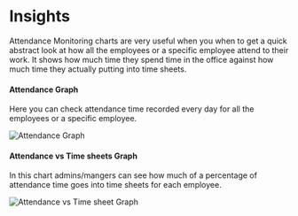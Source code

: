 # Insights

Attendance Monitoring charts are very useful when you when to get a quick abstract look at how
all the employees or a specific employee attend to their work. It shows how much time they spend
time in the office against how much time they actually putting into time sheets.


#### Attendance Graph

Here you can check attendance time recorded every day for all the employees or a specific employee.

![Attendance Graph](https://icehrm.s3.amazonaws.com/images/blog-images/attendance_graph.png)

#### Attendance vs Time sheets Graph

In this chart admins/mangers can see how much of a percentage of attendance time goes into time sheets for
each employee.

![Attendance vs Time sheet Graph](https://icehrm.s3.amazonaws.com/images/blog-images/hours_in_office_vs_timesheets.png)